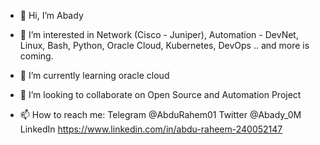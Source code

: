 - 👋 Hi, I’m Abady

- 👀 I’m interested in Network (Cisco - Juniper),  Automation - DevNet, Linux, Bash, Python, Oracle Cloud, Kubernetes, DevOps .. and more is coming.

- 🌱 I’m currently learning oracle cloud

- 💞️ I’m looking to collaborate on Open Source and Automation Project

- 📫 How to reach me:
                     Telegram @AbduRahem01 
                     Twitter @Abady_0M 
                     LinkedIn https://www.linkedin.com/in/abdu-raheem-240052147

<!---
fedora-py3/fedora-py3 is a ✨ special ✨ repository because its `README.md` (this file) appears on your GitHub profile.
You can click the Preview link to take a look at your changes.
--->
